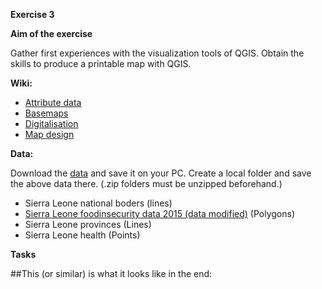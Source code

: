 **Exercise 3**

**Aim of the exercise**

Gather first experiences with the visualization tools of QGIS.
Obtain the skills to produce a printable map with QGIS.
 

**Wiki:**

- [Attribute data](attribute-data)
- [Basemaps](basemaps)
- [Digitalisation](digitalisation)
- [Map design](map-design)


**Data:**

Download the [data]() and save it on your PC. Create a local folder and save the above data there. (.zip folders must be unzipped beforehand.)

- Sierra Leone national boders (lines)
- [Sierra Leone foodinsecurity data 2015 (data modified)](https://geonode.wfp.org/layers/geonode%3Asle_ica_admin3_recentfoodinsecurity_geonode_20170517) (Polygons) 
- Sierra Leone provinces (Lines)
- Sierra Leone health (Points)


**Tasks**



##This (or similar) is what it looks like in the end:


